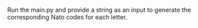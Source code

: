 Run the main.py and provide a string as an input to generate the corresponding Nato codes for each letter.
